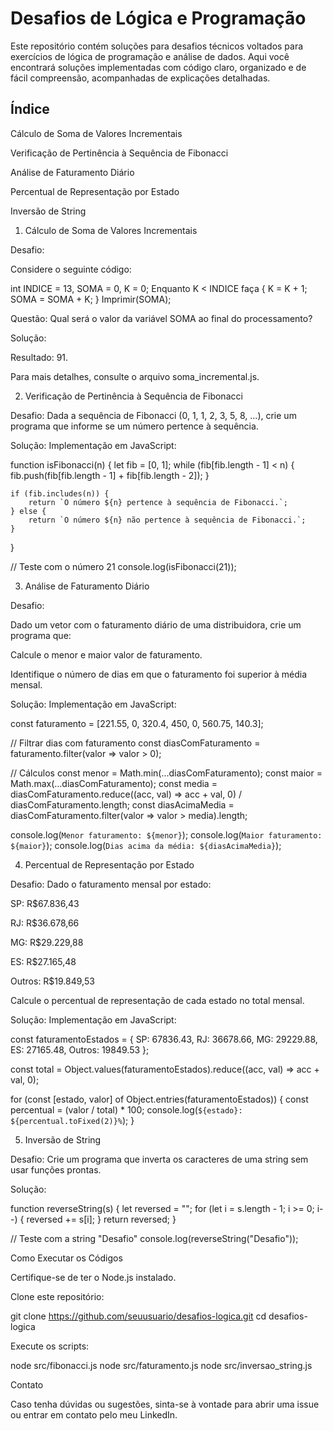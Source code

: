 # Desafios de Lógica e Programação

Este repositório contém soluções para desafios técnicos voltados para exercícios de lógica de programação e análise de dados. Aqui você encontrará soluções implementadas com código claro, organizado e de fácil compreensão, acompanhadas de explicações detalhadas.

## Índice

Cálculo de Soma de Valores Incrementais

Verificação de Pertinência à Sequência de Fibonacci

Análise de Faturamento Diário

Percentual de Representação por Estado

Inversão de String

1. Cálculo de Soma de Valores Incrementais

Desafio:

Considere o seguinte código:

int INDICE = 13, SOMA = 0, K = 0;
Enquanto K < INDICE faça {
    K = K + 1;
    SOMA = SOMA + K;
}
Imprimir(SOMA);

Questão: Qual será o valor da variável SOMA ao final do processamento?

Solução:

Resultado: 91.

Para mais detalhes, consulte o arquivo soma_incremental.js.

2. Verificação de Pertinência à Sequência de Fibonacci

Desafio:
Dada a sequência de Fibonacci (0, 1, 1, 2, 3, 5, 8, ...), crie um programa que informe se um número pertence à sequência.

Solução:
Implementação em JavaScript:

function isFibonacci(n) {
    let fib = [0, 1];
    while (fib[fib.length - 1] < n) {
        fib.push(fib[fib.length - 1] + fib[fib.length - 2]);
    }

    if (fib.includes(n)) {
        return `O número ${n} pertence à sequência de Fibonacci.`;
    } else {
        return `O número ${n} não pertence à sequência de Fibonacci.`;
    }
}

// Teste com o número 21
console.log(isFibonacci(21));

3. Análise de Faturamento Diário

Desafio:

Dado um vetor com o faturamento diário de uma distribuidora, crie um programa que:

Calcule o menor e maior valor de faturamento.

Identifique o número de dias em que o faturamento foi superior à média mensal.

Solução:
Implementação em JavaScript:

const faturamento = [221.55, 0, 320.4, 450, 0, 560.75, 140.3];

// Filtrar dias com faturamento
const diasComFaturamento = faturamento.filter(valor => valor > 0);

// Cálculos
const menor = Math.min(...diasComFaturamento);
const maior = Math.max(...diasComFaturamento);
const media = diasComFaturamento.reduce((acc, val) => acc + val, 0) / diasComFaturamento.length;
const diasAcimaMedia = diasComFaturamento.filter(valor => valor > media).length;

console.log(`Menor faturamento: ${menor}`);
console.log(`Maior faturamento: ${maior}`);
console.log(`Dias acima da média: ${diasAcimaMedia}`);

4. Percentual de Representação por Estado

Desafio:
Dado o faturamento mensal por estado:

SP: R$67.836,43

RJ: R$36.678,66

MG: R$29.229,88

ES: R$27.165,48

Outros: R$19.849,53

Calcule o percentual de representação de cada estado no total mensal.

Solução:
Implementação em JavaScript:

const faturamentoEstados = {
    SP: 67836.43,
    RJ: 36678.66,
    MG: 29229.88,
    ES: 27165.48,
    Outros: 19849.53
};

const total = Object.values(faturamentoEstados).reduce((acc, val) => acc + val, 0);

for (const [estado, valor] of Object.entries(faturamentoEstados)) {
    const percentual = (valor / total) * 100;
    console.log(`${estado}: ${percentual.toFixed(2)}%`);
}

5. Inversão de String

Desafio:
Crie um programa que inverta os caracteres de uma string sem usar funções prontas.

Solução:

function reverseString(s) {
    let reversed = "";
    for (let i = s.length - 1; i >= 0; i--) {
        reversed += s[i];
    }
    return reversed;
}

// Teste com a string "Desafio"
console.log(reverseString("Desafio"));

Como Executar os Códigos

Certifique-se de ter o Node.js instalado.

Clone este repositório:

git clone https://github.com/seuusuario/desafios-logica.git
cd desafios-logica

Execute os scripts:

node src/fibonacci.js
node src/faturamento.js
node src/inversao_string.js

Contato

Caso tenha dúvidas ou sugestões, sinta-se à vontade para abrir uma issue ou entrar em contato pelo meu LinkedIn.